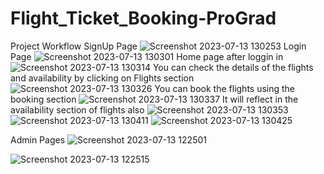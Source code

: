 # Flight_Ticket_Booking-ProGrad
Project Workflow
SignUp Page
![Screenshot 2023-07-13 130253](https://github.com/vijayantony-web/Flight_Ticket_Booking-ProGrad/assets/82152995/e613a67e-b9e1-4bf3-b0ef-016da7f3a54a)
Login Page
![Screenshot 2023-07-13 130301](https://github.com/vijayantony-web/Flight_Ticket_Booking-ProGrad/assets/82152995/b3d7ca3d-9377-42d8-a949-90cc02ed63a4)
Home page after loggin in 
![Screenshot 2023-07-13 130314](https://github.com/vijayantony-web/Flight_Ticket_Booking-ProGrad/assets/82152995/18031078-7a44-4ebf-bbf3-cc9781985354)
You can check the details of the flights and availability by clicking on Flights section
![Screenshot 2023-07-13 130326](https://github.com/vijayantony-web/Flight_Ticket_Booking-ProGrad/assets/82152995/f75d847d-6dea-4695-822d-583ebb57c47f)
You can book the flights using the booking section
![Screenshot 2023-07-13 130337](https://github.com/vijayantony-web/Flight_Ticket_Booking-ProGrad/assets/82152995/84190d57-6ad7-465d-ae55-9f38e6b06439)
It will reflect in the availability section of flights also
![Screenshot 2023-07-13 130353](https://github.com/vijayantony-web/Flight_Ticket_Booking-ProGrad/assets/82152995/9ee13942-939e-4f2b-82f9-61618a33c6e5)
![Screenshot 2023-07-13 130411](https://github.com/vijayantony-web/Flight_Ticket_Booking-ProGrad/assets/82152995/5a3f8ba1-42f3-41ae-88c6-de569169bf0f)
![Screenshot 2023-07-13 130425](https://github.com/vijayantony-web/Flight_Ticket_Booking-ProGrad/assets/82152995/f6c34002-9264-4036-8d2b-31c248af015e)

Admin Pages
![Screenshot 2023-07-13 122501](https://github.com/vijayantony-web/Flight_Ticket_Booking-ProGrad/assets/82152995/d3bb71b3-a80b-4540-bc55-24e5777bab73)

![Screenshot 2023-07-13 122515](https://github.com/vijayantony-web/Flight_Ticket_Booking-ProGrad/assets/82152995/85e9d8a0-dee4-462a-b02a-a644cc3aa2b6)
